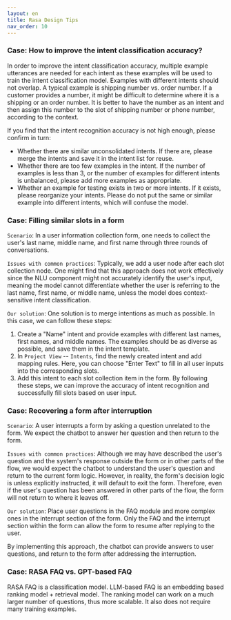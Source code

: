 ```yaml
---
layout: en
title: Rasa Design Tips
nav_order: 10
---
```

### Case: How to improve the intent classification accuracy?
In order to improve the intent classification accuracy, multiple example utterances are needed for each intent as these examples will be used to train the intent classification model. Examples with different intents should not overlap. A typical example is shipping number vs. order number.  If a customer provides a number, it might be difficult to determine where it is a shipping or an order number.  It is better to have the number as an intent and then assign this number to the slot of shipping number or phone number, according to the context. 

If you find that the intent recognition accuracy is not high enough, please confirm in turn:
* Whether there are similar unconsolidated intents. If there are, please merge the intents and save it in the intent list for reuse.
* Whether there are too few examples in the intent. If the number of examples is less than 3, or the number of examples for different intents is unbalanced, please add more examples as appropriate.
* Whether an example for testing exists in two or more intents. If it exists, please reorganize your intents. Please do not put the same or similar example into different intents, which will confuse the model.

### Case: Filling similar slots in a form
`Scenario`: In a user information collection form,  one needs to collect the user's last name, middle name, and first name through three rounds of conversations.

`Issues with common practices`: Typically, we add a user node after each slot collection node. One might find that this approach does not work effectively since the NLU component might not accurately identify the user's input, meaning the model cannot differentiate whether the user is referring to the last name, first name, or middle name, unless the model does context-sensitive intent classification. 

`Our solution`:  One solution is to merge intentions as much as possible. In this case, we can follow these steps:
1. Create a "Name" intent and provide examples with different last names, first names, and middle names. The examples should be as diverse as possible, and save them in the intent template.
2. In `Project View` -- `Intents`, find the newly created intent and add mapping rules. Here, you can choose "Enter Text" to fill in all user inputs into the corresponding slots.
3. Add this intent to each slot collection item in the form.
By following these steps, we can improve the accuracy of intent recognition and successfully fill slots based on user input.

### Case: Recovering a form after interruption
`Scenario`: A user interrupts a form by asking a question unrelated to the form. We expect the chatbot to answer her question and then return to the form.

`Issues with common practices`: Although we may have described the user's question and the system's response outside the form or in other parts of the flow, we would expect the chatbot to understand the user's question and return to the current form logic. However, in reality, the form's decision logic is unless explicitly instructed, it will default to exit the form. Therefore, even if the user's question has been answered in other parts of the flow, the form will not return to where it leaves off.

`Our solution`: Place user questions in the FAQ module and more complex ones in the interrupt section of the form. Only the FAQ and the interrupt section within the form can allow the form to resume after replying to the user.

By implementing this approach, the chatbot can provide answers to user questions, and return to the form after addressing the interruption.

### Case: RASA FAQ vs. GPT-based FAQ
RASA FAQ is a classification model.  LLM-based FAQ is an embedding based ranking model + retrieval model.  The ranking model can work on a much larger number of questions, thus more scalable.  It also does not require many training examples.  



